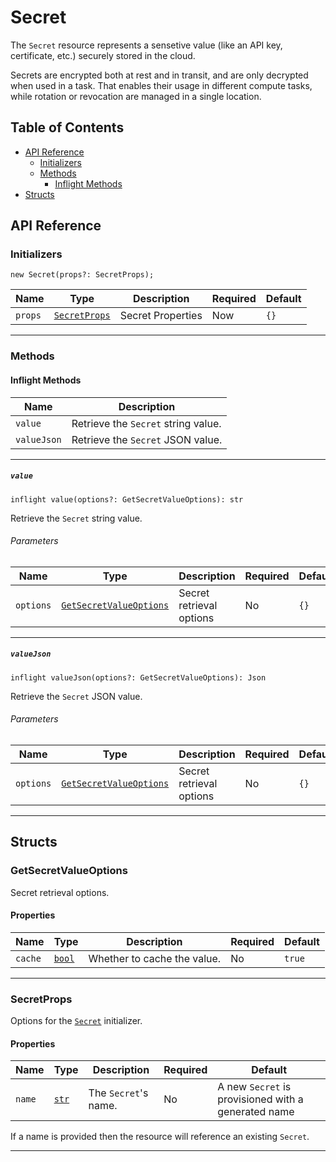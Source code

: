 # Secret

The `Secret` resource represents a sensetive value (like an API key, certificate, etc.) securely stored in the cloud.

Secrets are encrypted both at rest and in transit, and are only decrypted when used in a task. That enables their usage in different compute tasks, while rotation or revocation are managed in a single location.

## Table of Contents

<!-- markdownlint-disable MD007 -->
- [API Reference](#api-reference)
    - [Initializers](#initializers)
    - [Methods](#methods)
        - [Inflight Methods](#inflight-methods)
- [Structs](#structs)
<!-- markdownlint-enable MD007 -->

## API Reference <a id="api-reference"></a>

### Initializers <a id="initializers"></a>

```wing
new Secret(props?: SecretProps);
```

| **Name** | **Type** | **Description** | **Required** | **Default** |
| --- | --- | --- | --- | --- |
| `props` | [`SecretProps`](#SecretProps-) | Secret Properties | Now | `{}` |

---

### Methods <a id="methods"></a>

#### Inflight Methods <a id="inflight-methods"></a>

| **Name** | **Description** |
| --- | --- |
| `value` | Retrieve the `Secret` string value. |
| `valueJson` | Retrieve the `Secret` JSON value. |

---

##### `value` <a id="value"></a>

```wing
inflight value(options?: GetSecretValueOptions): str
```

Retrieve the `Secret` string value.

###### Parameters <a id="Secret.value.parameters"></a>

| **Name** | **Type** | **Description** | **Required** | **Default** |
| -------- | -------- | --------------- | ------------ | ----------- |
| `options` | [`GetSecretValueOptions`](#GetSecretValueOptions-) | Secret retrieval options | No | `{}` |

---

##### `valueJson` <a id="valueJson-"></a>

```wing
inflight valueJson(options?: GetSecretValueOptions): Json
```

Retrieve the `Secret` JSON value.

###### Parameters <a id="Secret.valueJson.parameters"></a>

| **Name** | **Type** | **Description** | **Required** | **Default** |
| -------- | -------- | --------------- | ------------ | ----------- |
| `options` | [`GetSecretValueOptions`](#GetSecretValueOptions-) | Secret retrieval options | No | `{}` |

---

## Structs <a id="structs"></a>

### GetSecretValueOptions <a id="GetSecretValueOptions-"></a>

Secret retrieval options.

#### Properties <a id="Properties"></a>

| **Name** | **Type** | **Description** | **Required** | **Default** |
| -------- | -------- | --------------- | ------------ | ----------- |
| `cache` | [`bool`](../spec.md#standard-types) | Whether to cache the value. | No | `true` |

---

### SecretProps <a id="SecretProps-"></a>

Options for the [`Secret`](#initializers) initializer.

#### Properties <a id="SecretProps.Properties"></a>

| **Name** | **Type** | **Description** | **Required** | **Default** |
| -------- | -------- | --------------- | ------------ | ----------- |
| `name` | [`str`](../spec.md#standard-types) | The `Secret`'s name. | No | A new `Secret` is provisioned with a generated name |

If a name is provided then the resource will reference an existing `Secret`.

---
